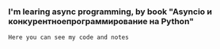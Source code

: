 ### I'm learing async programming, by book "Asyncio и конкурентноепрограммирование на Python"

``Here you can see my code and notes``